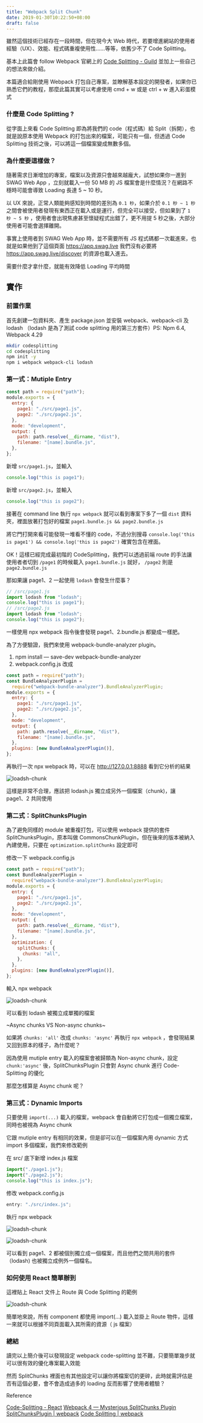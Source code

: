 ```yaml
---
title: "Webpack Split Chunk"
date: 2019-01-30T10:22:50+08:00
draft: false
---
```


雖然這個技術已經存在一段時間，但在現今大 Web 時代，若要增進網站的使用者經驗（UX）、效能、程式碼重複使用性……等等，依舊少不了 Code Splitting。

基本上此篇會 follow Webpack 官網上的 [Code Splitting - Guild](https://webpack.js.org/guides/code-splitting/) 並加上一些自己的想法來做介紹。

本篇適合給剛使用 Webpack 打包自己專案，並瞭解基本設定的開發者，如果你已熟悉它們的教程，那麼此篇其實可以考慮使用 cmd + w 或是 ctrl + w 進入彩蛋模式

### 什麼是 Code Splitting ?

從字面上來看 Code Splitting 即為將我們的 code（程式碼）給 Split（拆開），也就是說原本使用 Webpack 的打包出來的檔案，可能只有一個，但透過 Code Splitting 技術之後，可以將這一個檔案變成無數多個。

### 為什麼要這樣做？

隨著需求日漸增加的專案，檔案以及資源只會越來越龐大，試想如果你一進到 SWAG Web App ，立刻就載入一份 50 MB 的 JS 檔案會是什麼情況？在網路不穩時可能會導致 Loading 長達 5 ~ 10 秒。

以 UX 來說，正常人類能夠感知到時間的差別為 `0.1 秒`，如果介於 `0.1 秒 ~ 1 秒` 之間會被使用者發現有東西正在載入或是運行，但完全可以接受，但如果到了 `1 秒 ~ 5 秒` ，使用者會出現焦慮甚至懷疑程式出錯了，更不用提 5 秒之後，大部分使用者可能會選擇離開。

事實上使用者到 SWAG Web App 時，並不需要所有 JS 程式碼都一次載進來，也就是如果他到了這個頁面 https://app.swag.live 我們沒有必要將 https://app.swag.live/discover 的資源也載入進去。

需要什麼才拿什麼，就能有效降低 Loading 平均時間

## 實作

### 前置作業

首先創建一包資料夾、產生 package.json 並安裝 webpack、webpack-cli 及 lodash （lodash 是為了測試 code splitting 用的第三方套件）PS: Npm 6.4, Webpack 4.29

```bash
mkdir codesplitting
cd codesplitting
npm init -y
npm i webpack webpack-cli lodash
```

### 第一式：Mutiple Entry

```js
const path = require("path");
module.exports = {
  entry: {
    page1: "./src/page1.js",
    page2: "./src/page2.js",
  },
  mode: "development",
  output: {
    path: path.resolve(__dirname, "dist"),
    filename: "[name].bundle.js",
  },
};
```

新增 `src/page1.js`，並輸入

```js
console.log("this is page1");
```

新增 `src/page2.js`，並輸入

```js
console.log("this is page2");
```

接著在 command line 執行 `npx webpack` 就可以看到專案下多了一個 `dist` 資料夾，裡面放著打包好的檔案 `page1.bundle.js && page2.bundle.js`

將它門打開來看可能發現一堆看不懂的 code，不過分別搜尋 `console.log('this is page1') && console.log('this is page2')` 確實包含在裡面。

OK！這樣已經完成最初階的 CodeSplitting，我們可以透過前端 route 的手法讓使用者者切到 `/page1` 的時候載入 `page1.bundle.js` 就好， `/page2` 則是 `page2.bundle.js`

那如果讓 page1、2 一起使用 `lodash` 會發生什麼事？

```js
// /src/page1.js
import lodash from "lodash";
console.log("this is page1");
// /src/page2.js
import lodash from "lodash";
console.log("this is page2");
```

一樣使用 npx webpack 指令後會發現 page1、2.bundle.js 都變成一樣肥。

為了方便驗證，我們來使用 webpack-bundle-analyzer plugin。

1. npm install — save-dev webpack-bundle-analyzer
2. webpack.config.js 改成

```js
const path = require("path");
const BundleAnalyzerPlugin =
  require("webpack-bundle-analyzer").BundleAnalyzerPlugin;
module.exports = {
  entry: {
    page1: "./src/page1.js",
    page2: "./src/page2.js",
  },
  mode: "development",
  output: {
    path: path.resolve(__dirname, "dist"),
    filename: "[name].bundle.js",
  },
  plugins: [new BundleAnalyzerPlugin()],
};
```

再執行一次 npx webpack 時，可以在 http://127.0.0.1:8888 看到它分析的結果

![loadsh-chunk](/posts/webpack-split-chunk/not_split_lodash_chunk.jpg)

這樣是非常不合理，應該把 lodash.js 獨立成另外一個檔案（chunk)，讓 page1、2 共同使用

### 第二式：SplitChunksPlugin

為了避免同樣的 module 被重複打包，可以使用 webpack 提供的套件 SplitChunksPlugin，原本叫做 CommonsChunkPlugin，但在後來的版本被納入內建使用，只要在 `optimization.splitChunks` 設定即可

修改一下 webpack.config.js

```js
const path = require("path");
const BundleAnalyzerPlugin =
  require("webpack-bundle-analyzer").BundleAnalyzerPlugin;
module.exports = {
  entry: {
    page1: "./src/page1.js",
    page2: "./src/page2.js",
  },
  mode: "development",
  output: {
    path: path.resolve(__dirname, "dist"),
    filename: "[name].bundle.js",
  },
  optimization: {
    splitChunks: {
      chunks: "all",
    },
  },
  plugins: [new BundleAnalyzerPlugin()],
};
```

輸入 npx webpack

![loadsh-chunk](/posts/webpack-split-chunk/has_split_lodash_chunk.jpg)

可以看到 lodash 被獨立成單獨的檔案

~Async chunks VS Non-async chunks~

如果將 `chunks: 'all'` 改成 `chunks: 'async'` 再執行 `npx webpack` ，會發現結果又回到原本的樣子，為什麼呢？

因為使用 mutiple entry 載入的檔案會被歸類為 Non-async chunk，設定 `chunk:'async'` 後，SplitChunksPlugin 只會對 Async chunk 進行 Code-Splitting 的優化

那麼怎樣算是 Async chunk 呢？

### 第三式：Dynamic Imports

只要使用 `import(...)` 載入的檔案，webpack 會自動將它打包成一個獨立檔案，同時也被視為 Async chunk

它跟 mutiple entry 有相同的效果，但是卻可以在一個檔案內用 dynamic 方式 import 多個檔案，我們來修改範例

在 src/ 底下新增 index.js 檔案

```js
import("./page1.js");
import("./page2.js");
console.log("this is index.js");
```

修改 webpack.config.js

```js
entry: "./src/index.js";
```

執行 npx webpack

![loadsh-chunk](/posts/webpack-split-chunk/console_output_chunk_result.jpg)

![loadsh-chunk](/posts/webpack-split-chunk/has_split_chunk_all.jpg)

可以看到 page1、2 都被個別獨立成一個檔案，而且他們之間共用的套件（lodash) 也被獨立成例外一個檔名。

### 如何使用 React 簡單辦到

這裡貼上 React 文件上 Route 與 Code Splitting 的範例

![loadsh-chunk](/posts/webpack-split-chunk/react_code_split_sample.jpg)

簡單地來說，所有 component 都使用 import(...) 載入並掛上 Route 物件，這樣一來就可以根據不同頁面載入其所需的資源（ js 檔案）

### 總結

讀完以上簡介後可以發現設定 webpack code-splitting 並不難，只要簡單幾步就可以很有效的優化專案載入效能

然而 SplitChunks 裡面也有其他設定可以讓你將檔案切的更碎，此時就需評估是否有這個必要，會不會造成過多的 loading 反而影響了使用者體驗？

Reference

[Code-Splitting - React](https://reactjs.org/docs/code-splitting.html)
[Webpack 4 — Mysterious SplitChunks Plugin](https://medium.com/dailyjs/webpack-4-splitchunks-plugin-d9fbbe091fd0)
[SplitChunksPlugin | webpack](https://webpack.js.org/plugins/split-chunks-plugin/)
[Code Splitting | webpack](https://webpack.js.org/guides/code-splitting/)
